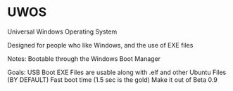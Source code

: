 # UWOS
Universal Windows Operating System

Designed for people who like Windows, and the use of EXE files

Notes:
Bootable through the Windows Boot Manager

Goals:
USB Boot
EXE Files are usable along with .elf and other Ubuntu Files (BY DEFAULT)
Fast boot time (1.5 sec is the gold)
Make it out of Beta 0.9

